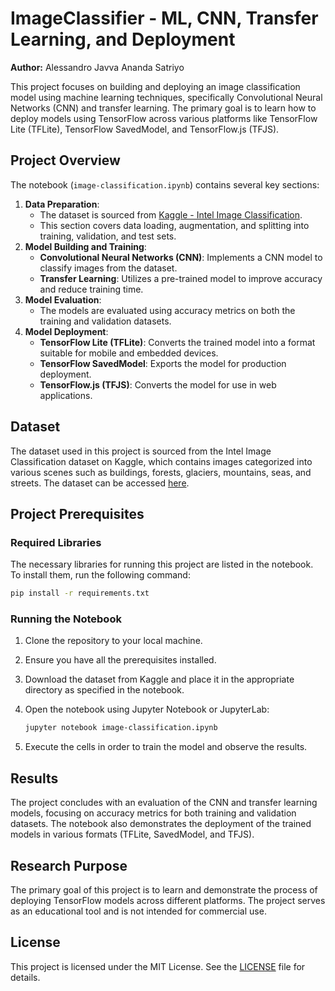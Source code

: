 # ImageClassifier - ML, CNN, Transfer Learning, and Deployment

**Author:** Alessandro Javva Ananda Satriyo

This project focuses on building and deploying an image classification model using machine learning techniques, specifically Convolutional Neural Networks (CNN) and transfer learning. The primary goal is to learn how to deploy models using TensorFlow across various platforms like TensorFlow Lite (TFLite), TensorFlow SavedModel, and TensorFlow.js (TFJS).

## Project Overview

The notebook (`image-classification.ipynb`) contains several key sections:

1. **Data Preparation**:
   - The dataset is sourced from [Kaggle - Intel Image Classification](https://www.kaggle.com/datasets/puneet6060/intel-image-classification/data).
   - This section covers data loading, augmentation, and splitting into training, validation, and test sets.
2. **Model Building and Training**:
   - **Convolutional Neural Networks (CNN)**: Implements a CNN model to classify images from the dataset.
   - **Transfer Learning**: Utilizes a pre-trained model to improve accuracy and reduce training time.
3. **Model Evaluation**:
   - The models are evaluated using accuracy metrics on both the training and validation datasets.
4. **Model Deployment**:
   - **TensorFlow Lite (TFLite)**: Converts the trained model into a format suitable for mobile and embedded devices.
   - **TensorFlow SavedModel**: Exports the model for production deployment.
   - **TensorFlow.js (TFJS)**: Converts the model for use in web applications.

## Dataset

The dataset used in this project is sourced from the Intel Image Classification dataset on Kaggle, which contains images categorized into various scenes such as buildings, forests, glaciers, mountains, seas, and streets. The dataset can be accessed [here](https://www.kaggle.com/datasets/puneet6060/intel-image-classification/data).

## Project Prerequisites

### Required Libraries

The necessary libraries for running this project are listed in the notebook. To install them, run the following command:

```bash
pip install -r requirements.txt
```

### Running the Notebook

1. Clone the repository to your local machine.
2. Ensure you have all the prerequisites installed.
3. Download the dataset from Kaggle and place it in the appropriate directory as specified in the notebook.
4. Open the notebook using Jupyter Notebook or JupyterLab:

   ```bash
   jupyter notebook image-classification.ipynb
   ```

5. Execute the cells in order to train the model and observe the results.

## Results

The project concludes with an evaluation of the CNN and transfer learning models, focusing on accuracy metrics for both training and validation datasets. The notebook also demonstrates the deployment of the trained models in various formats (TFLite, SavedModel, and TFJS).

## Research Purpose

The primary goal of this project is to learn and demonstrate the process of deploying TensorFlow models across different platforms. The project serves as an educational tool and is not intended for commercial use.

## License

This project is licensed under the MIT License. See the [LICENSE](./LICENSE) file for details.
